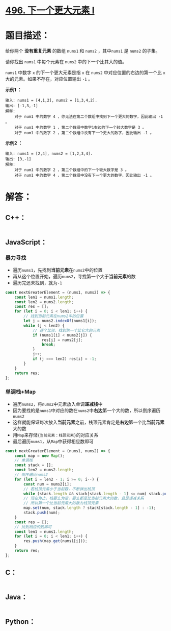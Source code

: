 # [496. 下一个更大元素 I](https://leetcode-cn.com/problems/next-greater-element-i/)

# 题目描述：

给你两个 **没有重复元素** 的数组 `nums1` 和 `nums2` ，其中`nums1` 是 `nums2` 的子集。

请你找出 `nums1` 中每个元素在 `nums2` 中的下一个比其大的值。

`nums1` 中数字 `x` 的下一个更大元素是指 `x` 在 `nums2` 中对应位置的右边的第一个比 `x` 大的元素。如果不存在，对应位置输出 `-1` 。

 

**示例1 ：**

```
输入: nums1 = [4,1,2], nums2 = [1,3,4,2].
输出: [-1,3,-1]
解释:
    对于 num1 中的数字 4 ，你无法在第二个数组中找到下一个更大的数字，因此输出 -1 。
    对于 num1 中的数字 1 ，第二个数组中数字1右边的下一个较大数字是 3 。
    对于 num1 中的数字 2 ，第二个数组中没有下一个更大的数字，因此输出 -1 。
```

**示例2 ：**

```
输入: nums1 = [2,4], nums2 = [1,2,3,4].
输出: [3,-1]
解释:
    对于 num1 中的数字 2 ，第二个数组中的下一个较大数字是 3 。
    对于 num1 中的数字 4 ，第二个数组中没有下一个更大的数字，因此输出 -1 。
```



# 解答：

## C++：

```C++

```

## JavaScript：

### 暴力寻找

- 遍历`nums1`，先找到**当前元素**在`nums2`中的位置
- 再从这个位置开始，遍历`nums2`，寻找第一个大于**当前元素**的数
- 遍历完还未找到，就为`-1`

```JavaScript
const nextGreaterElement = (nums1, nums2) => {
    const len1 = nums1.length;
    const len2 = nums2.length;
    const res = [];
    for (let i = 0; i < len1; i++) {
        // 找到当前元素在nums2中的位置
        let j = nums2.indexOf(nums1[i]);
        while (j < len2) {
            // 逐个比较，找到第一个比它大的元素
            if (nums1[i] < nums2[j]) {
                res[i] = nums2[j];
                break;
            }
            j++;
            if (j === len2) res[i] = -1;
        }
    }
    return res;
};
```

### 单调栈+Map

- 遍历`nums2`，将`nums2`中元素放入单调**递减栈**中
- 因为要找的是`nums1`中对应的数在`nums2`中**右边**第一个大的数，所以倒序遍历`nums2`
- 这样就能保证每次放入**当前元素**之前，栈顶元素肯定是**右边**第一个比**当前元素**大的数
- 用`Map`来存储`{当前元素：栈顶元素}`的对应关系
- 最后遍历`nums1`，从`Map`中获得相应数即可

```JavaScript
const nextGreaterElement = (nums1, nums2) => {
    const map = new Map();
    // 单调栈
    const stack = [];
    const len2 = nums2.length;
    // 倒序遍历nums2
    for (let i = len2 - 1; i >= 0; i--) {
        const num = nums2[i];
        // 若栈顶元素小于当前数，不断弹出栈顶
        while (stack.length && stack[stack.length - 1] <= num) stack.pop();
        // 现在为止，栈要么为空，要么都是比当前元素大的数，且是递减关系
        // 所以第一个比当前元素大的数为栈顶元素
        map.set(num, stack.length ? stack[stack.length - 1] : -1);
        stack.push(num);
    }
    const res = [];
    // 找到相应的数即可
    const len1 = nums1.length;
    for (let i = 0; i < len1; i++) {
        res.push(map.get(nums1[i]));
    }
    return res;
};
```


## C：
```c

```

## Java：
```java

```

## Python：

```python

```

